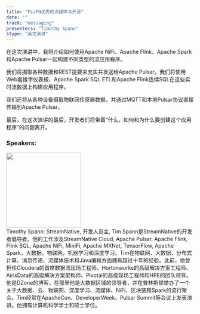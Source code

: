 ```yaml
---
title: "FLiPN优秀的流媒体与开源"
date: "" 
track: "messaging"
presenters: "Timothy Spann"
stype: "英文演讲"
---
```

在这次演讲中，我将介绍如何使用Apache NiFi、Apache Flink、Apache Spark和Apache Pulsar一起构建不同类型的流应用程序。

我们将摄取各种数据和REST提要来充实并发送给Apache Pulsar。我们将使用Web套接字仪表板、Apache Spark SQL ETL和Apache Flink连续SQL在这些实时流数据上构建应用程序。

我们还将从各种设备摄取物联网传感器数据，并通过MQTT和本地Pulsar协议直接传输到Apache Pulsar。

最后，在这次演讲的最后，开发者们将带着“什么，如何和为什么要创建这个应用程序”的问题离开。
 ### Speakers: 
 <img src="images/speaker/1011.png" width="200" /><br>Timothy Spann: StreamNative, 开发人员主, Tim Spann是StreamNative的开发者倡导者。他的工作涉及StreamNative Cloud, Apache Pulsar, Apache Flink, Flink SQL, Apache NiFi, MiniFi, Apache MXNet, TensorFlow, Apache Spark，大数据，物联网，机器学习和深度学习。Tim在物联网、大数据、分布式计算、消息传递、流媒体技术和Java编程方面拥有超过十年的经验。此前，他曾担任Cloudera的首席数据流现场工程师、Hortonworks的高级解决方案工程师、AirisData的高级解决方案架构师、Pivotal的高级现场工程师和HPE的团队领导。他是DZone的博客，在那里他是大数据区域的领导者，并在普林斯顿举办了一个关于大数据、云、物联网、深度学习、流媒体、NiFi、区块链和Spark的流行聚会。Tim经常在ApacheCon、DeveloperWeek、Pulsar Summit等会议上发表演讲。他拥有计算机科学学士和硕士学位。

 